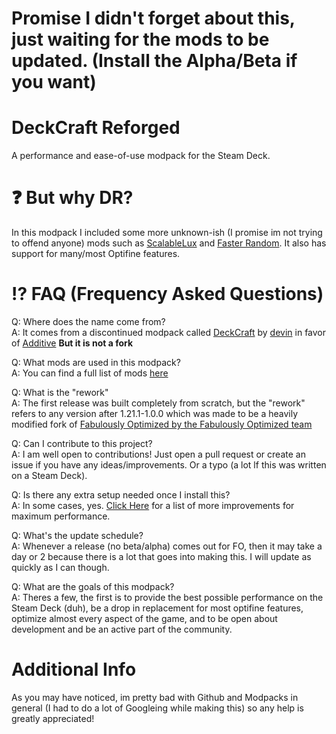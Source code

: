 # Promise I didn't forget about this, just waiting for the mods to be updated. (Install the Alpha/Beta if you want)

# DeckCraft Reforged
A performance and ease-of-use modpack for the Steam Deck.
# ❓ But why DR?
In this modpack I included some more unknown-ish (I promise im not trying to offend anyone) mods such as [ScalableLux](https://modrinth.com/mod/scalablelux) and [Faster Random](https://modrinth.com/mod/faster-random). It also has support for many/most Optifine features.
# ⁉️ FAQ (Frequency Asked Questions)
Q: Where does the name come from?  
A: It comes from a discontinued modpack called [DeckCraft](https://modrinth.com/modpack/deckcraft) by [devin](https://modrinth.com/user/devin) in favor of [Additive](https://modrinth.com/modpack/additive) **But it is not a fork**

Q: What mods are used in this modpack?  
A: You can find a full list of mods [here](https://github.com/CoderMonkey1956/deckcraft-reforged/wiki/Mod-List)  

Q: What is the "rework"  
A: The first release was built completely from scratch, but the "rework" refers to any version after 1.21.1-1.0.0 which was made to be a heavily modified fork of [Fabulously Optimized by the Fabulously Optimized team](https://modrinth.com/modpack/fabulously-optimized)

Q: Can I contribute to this project?  
A: I am well open to contributions! Just open a pull request or create an issue if you have any ideas/improvements. Or a typo (a lot lf this was written on a Steam Deck). 

Q: Is there any extra setup needed once I install this?  
A: In some cases, yes. [Click Here](https://github.com/CoderMonkey1956/deckcraft-reforged/wiki/Performance-Improvements) for a list of more improvements for maximum performance.  

Q: What's the update schedule?  
A: Whenever a release (no beta/alpha) comes out for FO, then it may take a day or 2 because  there is a lot that goes into making this. I will update as quickly as I can though.  

Q: What are the goals of this modpack?  
A: Theres a few, the first is to provide the best possible performance on the Steam Deck (duh), be a drop in replacement for most optifine features, optimize almost every aspect of the game, and to be open about development and be an active part of the community.  

# Additional Info
As you may have noticed, im pretty bad with Github and Modpacks in general (I had to do a lot of Googleing while making this) so any help is greatly appreciated!
